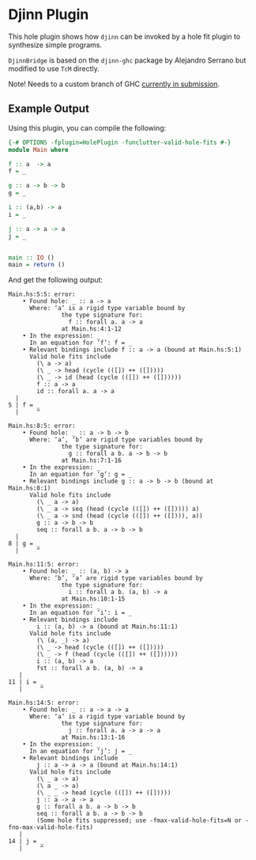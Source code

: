 Djinn Plugin
=================


This hole plugin shows how `djinn` can be invoked by a hole fit plugin to synthesize simple programs.

`DjinnBridge` is based on the `djinn-ghc` package by Alejandro Serrano but modified to use `TcM` directly.

Note! Needs to a custom branch of GHC [currently in submission](https://gitlab.haskell.org/ghc/ghc/merge_requests/153).

Example Output
-----------------

Using this plugin, you can compile the following:

```haskell
{-# OPTIONS -fplugin=HolePlugin -funclutter-valid-hole-fits #-}
module Main where

f :: a  -> a
f = _

g :: a -> b -> b
g = _

i :: (a,b) -> a
i = _

j :: a -> a -> a
j = _


main :: IO ()
main = return ()
```


And get the following output:

```
Main.hs:5:5: error:
    • Found hole: _ :: a -> a
      Where: ‘a’ is a rigid type variable bound by
               the type signature for:
                 f :: forall a. a -> a
               at Main.hs:4:1-12
    • In the expression: _
      In an equation for ‘f’: f = _
    • Relevant bindings include f :: a -> a (bound at Main.hs:5:1)
      Valid hole fits include
        (\ a -> a)
        (\ _ -> head (cycle (([]) ++ ([]))))
        (\ _ -> id (head (cycle (([]) ++ ([])))))
        f :: a -> a
        id :: forall a. a -> a
  |
5 | f = _
  |     ^

Main.hs:8:5: error:
    • Found hole: _ :: a -> b -> b
      Where: ‘a’, ‘b’ are rigid type variables bound by
               the type signature for:
                 g :: forall a b. a -> b -> b
               at Main.hs:7:1-16
    • In the expression: _
      In an equation for ‘g’: g = _
    • Relevant bindings include g :: a -> b -> b (bound at Main.hs:8:1)
      Valid hole fits include
        (\ _ a -> a)
        (\ _ a -> seq (head (cycle (([]) ++ ([])))) a)
        (\ _ a -> snd (head (cycle (([]) ++ ([]))), a))
        g :: a -> b -> b
        seq :: forall a b. a -> b -> b
  |
8 | g = _
  |     ^

Main.hs:11:5: error:
    • Found hole: _ :: (a, b) -> a
      Where: ‘b’, ‘a’ are rigid type variables bound by
               the type signature for:
                 i :: forall a b. (a, b) -> a
               at Main.hs:10:1-15
    • In the expression: _
      In an equation for ‘i’: i = _
    • Relevant bindings include
        i :: (a, b) -> a (bound at Main.hs:11:1)
      Valid hole fits include
        (\ (a, _) -> a)
        (\ _ -> head (cycle (([]) ++ ([]))))
        (\ _ -> f (head (cycle (([]) ++ ([])))))
        i :: (a, b) -> a
        fst :: forall a b. (a, b) -> a
   |
11 | i = _
   |     ^

Main.hs:14:5: error:
    • Found hole: _ :: a -> a -> a
      Where: ‘a’ is a rigid type variable bound by
               the type signature for:
                 j :: forall a. a -> a -> a
               at Main.hs:13:1-16
    • In the expression: _
      In an equation for ‘j’: j = _
    • Relevant bindings include
        j :: a -> a -> a (bound at Main.hs:14:1)
      Valid hole fits include
        (\ _ a -> a)
        (\ a _ -> a)
        (\ _ _ -> head (cycle (([]) ++ ([]))))
        j :: a -> a -> a
        g :: forall a b. a -> b -> b
        seq :: forall a b. a -> b -> b
        (Some hole fits suppressed; use -fmax-valid-hole-fits=N or -fno-max-valid-hole-fits)
   |
14 | j = _
   |     ^

```
